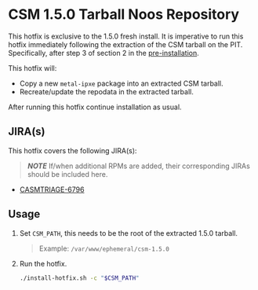 # CSM 1.5.0 Tarball Noos Repository

This hotfix is exclusive to the 1.5.0 fresh install. It is imperative to run this hotfix immediately following the extraction
of the CSM tarball on the PIT. Specifically, after step 3 of section 2 in the [pre-installation](https://github.com/Cray-HPE/docs-csm/blob/release/1.5/install/pre-installation.md#2-download-and-extract-the-csm-tarball).

This hotfix will:
* Copy a new `metal-ipxe` package into an extracted CSM tarball.
* Recreate/update the repodata in the extracted tarball.

After running this hotfix continue installation as usual.

## JIRA(s)

This hotfix covers the following JIRA(s):

> ***NOTE*** If/when additional RPMs are added, their corresponding JIRAs should be included here.

* [CASMTRIAGE-6796](https://jira-pro.it.hpe.com:8443/browse/CASMTRIAGE-6796)

## Usage

1. Set `CSM_PATH`, this needs to be the root of the extracted 1.5.0 tarball.

   > Example: `/var/www/ephemeral/csm-1.5.0`

1. Run the hotfix.

    ```bash
    ./install-hotfix.sh -c "$CSM_PATH"
    ```
